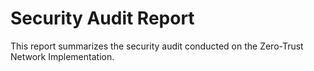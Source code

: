 # Security Audit Report

This report summarizes the security audit conducted on the Zero-Trust Network Implementation.